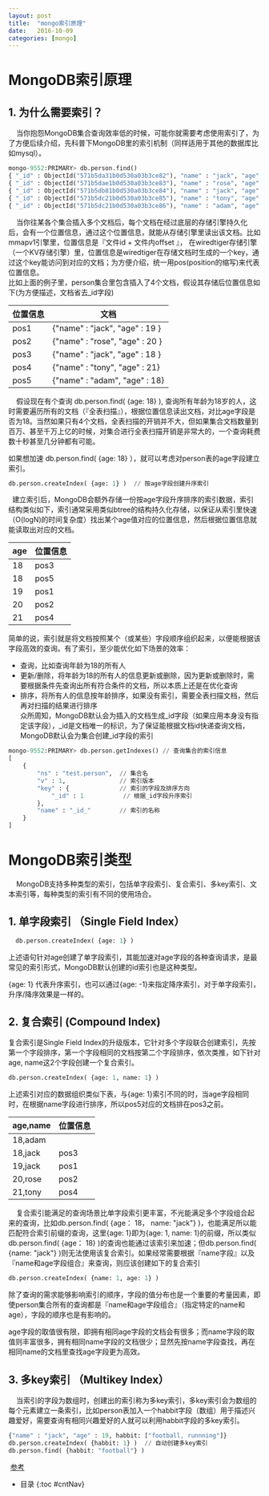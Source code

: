 ```yaml
---
layout: post
title:  "mongo索引原理"
date:   2016-10-09
categories: [mongo]
---
```


# MongoDB索引原理

## 1. 为什么需要索引？
&nbsp;&nbsp;&nbsp;&nbsp;当你抱怨MongoDB集合查询效率低的时候，可能你就需要考虑使用索引了，为了方便后续介绍，先科普下MongoDB里的索引机制（同样适用于其他的数据库比如mysql）。

```python
mongo-9552:PRIMARY> db.person.find()
{ "_id" : ObjectId("571b5da31b0d530a03b3ce82"), "name" : "jack", "age" : 19 }
{ "_id" : ObjectId("571b5dae1b0d530a03b3ce83"), "name" : "rose", "age" : 20 }
{ "_id" : ObjectId("571b5db81b0d530a03b3ce84"), "name" : "jack", "age" : 18 }
{ "_id" : ObjectId("571b5dc21b0d530a03b3ce85"), "name" : "tony", "age" : 21 }
{ "_id" : ObjectId("571b5dc21b0d530a03b3ce86"), "name" : "adam", "age" : 18 }
```
&nbsp;&nbsp;&nbsp;&nbsp;当你往某各个集合插入多个文档后，每个文档在经过底层的存储引擎持久化后，会有一个位置信息，通过这个位置信息，就能从存储引擎里读出该文档。比如mmapv1引擎里，位置信息是『文件id + 文件内offset 』， 在wiredtiger存储引擎（一个KV存储引擎）里，位置信息是wiredtiger在存储文档时生成的一个key，通过这个key能访问到对应的文档；为方便介绍，统一用pos(position的缩写)来代表位置信息。      
比如上面的例子里，person集合里包含插入了4个文档，假设其存储后位置信息如下(为方便描述，文档省去_id字段)

位置信息 | 文档
---|---
pos1|	{"name" : "jack", "age" : 19 }
pos2|	{"name" : "rose", "age" : 20 }
pos3|	{"name" : "jack", "age" : 18 }
pos4|	{"name" : "tony", "age" : 21}
pos5|	{"name" : "adam", "age" : 18}

&nbsp;&nbsp;&nbsp;&nbsp;假设现在有个查询 db.person.find( {age: 18} ), 查询所有年龄为18岁的人，这时需要遍历所有的文档（『全表扫描』），根据位置信息读出文档，对比age字段是否为18。当然如果只有4个文档，全表扫描的开销并不大，但如果集合文档数量到百万、甚至千万上亿的时候，对集合进行全表扫描开销是非常大的，一个查询耗费数十秒甚至几分钟都有可能。        

如果想加速 db.person.find( {age: 18} ），就可以考虑对person表的age字段建立索引。

```python
db.person.createIndex( {age: 1} )  // 按age字段创建升序索引

```
&nbsp;&nbsp;建立索引后，MongoDB会额外存储一份按age字段升序排序的索引数据，索引结构类似如下，索引通常采用类似btree的结构持久化存储，以保证从索引里快速（O(logN)的时间复杂度）找出某个age值对应的位置信息，然后根据位置信息就能读取出对应的文档。

age	|位置信息
---|---
18|	pos3
18|	pos5
19|	pos1
20|	pos2
21|	pos4

简单的说，索引就是将文档按照某个（或某些）字段顺序组织起来，以便能根据该字段高效的查询。有了索引，至少能优化如下场景的效率：       

- 查询，比如查询年龄为18的所有人
- 更新/删除，将年龄为18的所有人的信息更新或删除，因为更新或删除时，需要根据条件先查询出所有符合条件的文档，所以本质上还是在优化查询
- 排序，将所有人的信息按年龄排序，如果没有索引，需要全表扫描文档，然后再对扫描的结果进行排序        
众所周知，MongoDB默认会为插入的文档生成_id字段（如果应用本身没有指定该字段），_id是文档唯一的标识，为了保证能根据文档id快递查询文档，MongoDB默认会为集合创建_id字段的索引

```python
mongo-9552:PRIMARY> db.person.getIndexes() // 查询集合的索引信息
[
    {
        "ns" : "test.person",  // 集合名
        "v" : 1,               // 索引版本
        "key" : {              // 索引的字段及排序方向
            "_id" : 1           // 根据_id字段升序索引
        },
        "name" : "_id_"        // 索引的名称
    }
]
```

# MongoDB索引类型
&nbsp;&nbsp;&nbsp;&nbsp;MongoDB支持多种类型的索引，包括单字段索引、复合索引、多key索引、文本索引等，每种类型的索引有不同的使用场合。

## 1. 单字段索引 （Single Field Index）

```python
  db.person.createIndex( {age: 1} )
```

上述语句针对age创建了单字段索引，其能加速对age字段的各种查询请求，是最常见的索引形式，MongoDB默认创建的id索引也是这种类型。          

{age: 1} 代表升序索引，也可以通过{age: -1}来指定降序索引，对于单字段索引，升序/降序效果是一样的。

## 2. 复合索引 (Compound Index)
复合索引是Single Field Index的升级版本，它针对多个字段联合创建索引，先按第一个字段排序，第一个字段相同的文档按第二个字段排序，依次类推，如下针对age, name这2个字段创建一个复合索引。

    
```python
db.person.createIndex( {age: 1, name: 1} )
```

上述索引对应的数据组织类似下表，与{age: 1}索引不同的时，当age字段相同时，在根据name字段进行排序，所以pos5对应的文档排在pos3之前。


age,name | 位置信息
---|---
18,adam	||pos5
18,jack	|pos3
19,jack|	pos1
20,rose|	pos2
21,tony|	pos4

&nbsp;&nbsp;&nbsp;&nbsp;复合索引能满足的查询场景比单字段索引更丰富，不光能满足多个字段组合起来的查询，比如db.person.find( {age： 18， name: "jack"} )，也能满足所以能匹配符合索引前缀的查询，这里{age: 1}即为{age: 1, name: 1}的前缀，所以类似db.person.find( {age： 18} )的查询也能通过该索引来加速；但db.person.find( {name: "jack"} )则无法使用该复合索引。如果经常需要根据『name字段』以及『name和age字段组合』来查询，则应该创建如下的复合索引


```python
db.person.createIndex( {name: 1, age: 1} )
```

除了查询的需求能够影响索引的顺序，字段的值分布也是一个重要的考量因素，即使person集合所有的查询都是『name和age字段组合』（指定特定的name和age），字段的顺序也是有影响的。      

age字段的取值很有限，即拥有相同age字段的文档会有很多；而name字段的取值则丰富很多，拥有相同name字段的文档很少；显然先按name字段查找，再在相同name的文档里查找age字段更为高效。     

## 3. 多key索引 （Multikey Index）
&nbsp;&nbsp;&nbsp;&nbsp;当索引的字段为数组时，创建出的索引称为多key索引，多key索引会为数组的每个元素建立一条索引，比如person表加入一个habbit字段（数组）用于描述兴趣爱好，需要查询有相同兴趣爱好的人就可以利用habbit字段的多key索引。

```python
{"name" : "jack", "age" : 19, habbit: ["football, runnning"]}
db.person.createIndex( {habbit: 1} )  // 自动创建多key索引
db.person.find( {habbit: "football"} )
```
![]()
[参考](https://yq.aliyun.com/articles/33726?spm=5176.8067842.tagmain.75.FHBkwr)




* 目录
{:toc #cntNav}


